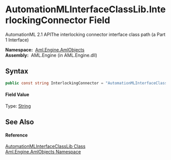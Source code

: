 AutomationMLInterfaceClassLib.InterlockingConnector Field
=========================================================
AutomationML 2.1 APIThe interlocking connector interface class path (a Part 1 Interface)

  **Namespace:**  [Aml.Engine.AmlObjects][1]  
  **Assembly:**  AML.Engine (in AML.Engine.dll)

Syntax
------

```csharp
public const string InterlockingConnector = "AutomationMLInterfaceClassLib/AutomationMLBaseInterface/InterlockingConnector"
```

#### Field Value
Type: [String][2]

See Also
--------

#### Reference
[AutomationMLInterfaceClassLib Class][3]  
[Aml.Engine.AmlObjects Namespace][1]  

[1]: ../README.md
[2]: https://docs.microsoft.com/dotnet/api/system.string
[3]: README.md
[4]: https://www.automationml.org
[5]: ../../icons/logoShade.png